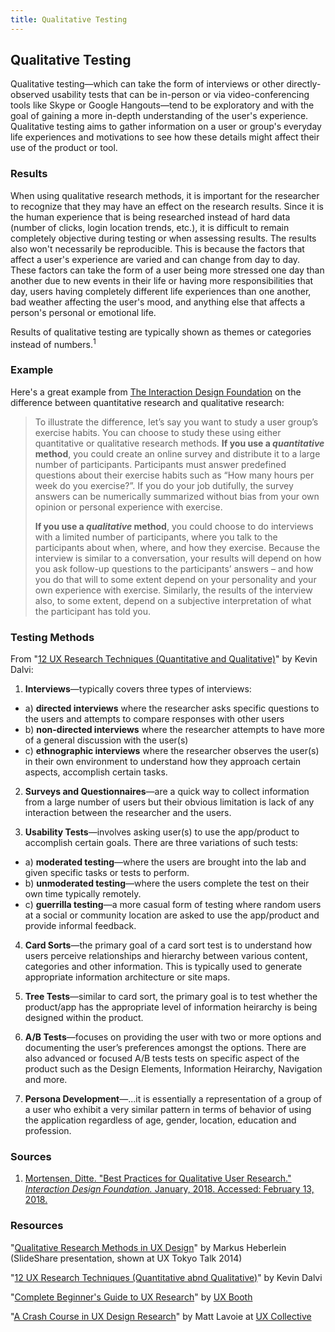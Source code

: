 ```yaml
---
title: Qualitative Testing
---
```


## Qualitative Testing

Qualitative testing—which can take the form of interviews or other directly-observed usability tests that can be in-person or via video-conferencing tools like Skype or Google Hangouts—tend to be exploratory and with the goal of gaining a more in-depth understanding of the user's experience. Qualitative testing aims to gather information on a user or group's everyday life experiences and motivations to see how these details might affect their use of the product or tool.


### Results

When using qualitative research methods, it is important for the researcher to recognize that they may have an effect on the research results. Since it is the human experience that is being researched instead of hard data (number of clicks, login location trends, etc.), it is difficult to remain completely objective during testing or when assessing results. The results also won't necessarily be reproducible. This is because the factors that affect a user's experience are varied and can change from day to day. These factors can take the form of a user being more stressed one day than another due to new events in their life or having more responsibilities that day, users having completely different life experiences than one another, bad weather affecting the user's mood, and anything else that affects a person's personal or emotional life.

Results of qualitative testing are typically shown as themes or categories instead of numbers.<sup>1</sup>


### Example

Here's a great example from [The Interaction Design Foundation](https://www.interaction-design.org/literature/article/best-practices-for-qualitative-user-research) on the difference between quantitative research and qualitative research:

> To illustrate the difference, let’s say you want to study a user group’s exercise habits. You can choose to study these using either quantitative or qualitative research methods. **If you use a *quantitative* method**, you could create an online survey and distribute it to a large number of participants. Participants must answer predefined questions about their exercise habits such as “How many hours per week do you exercise?”. If you do your job dutifully, the survey answers can be numerically summarized without bias from your own opinion or personal experience with exercise.
> 
> **If you use a *qualitative* method**, you could choose to do interviews with a limited number of participants, where you talk to the participants about when, where, and how they exercise. Because the interview is similar to a conversation, your results will depend on how you ask follow-up questions to the participants’ answers – and how you do that will to some extent depend on your personality and your own experience with exercise. Similarly, the results of the interview also, to some extent, depend on a subjective interpretation of what the participant has told you. 


### Testing Methods

From "[12 UX Research Techniques (Quantitative and Qualitative)](https://medium.com/ux-design-web-mobile-virtual-reality/12-ux-research-techniques-quantitative-and-qualitative-1a37bcb1914e)" by Kevin Dalvi:

1. **Interviews**—typically covers three types of interviews:
  * a) **directed interviews** where the researcher asks specific questions to the users and attempts to compare responses with other users
  * b) **non-directed interviews** where the researcher attempts to have more of a general discussion with the user(s)
  * c) **ethnographic interviews** where the researcher observes the user(s) in their own environment to understand how they approach certain aspects, accomplish certain tasks.

2. **Surveys and Questionnaires**—are a quick way to collect information from a large number of users but their obvious limitation is lack of any interaction between the researcher and the users.

3. **Usability Tests**—involves asking user(s) to use the app/product to accomplish certain goals. There are three variations of such tests:
  * a) **moderated testing**—where the users are brought into the lab and given specific tasks or tests to perform.
  * b) **unmoderated testing**—where the users complete the test on their own time typically remotely.
  * c) **guerrilla testing**—a more casual form of testing where random users at a social or community location are asked to use the app/product and provide informal feedback.

4. **Card Sorts**—the primary goal of a card sort test is to understand how users perceive relationships and hierarchy between various content, categories and other information. This is typically used to generate appropriate information architecture or site maps.

5. **Tree Tests**—similar to card sort, the primary goal is to test whether the product/app has the appropriate level of information heirarchy is being designed within the product.

6. **A/B Tests**—focuses on providing the user with two or more options and documenting the user’s preferences amongst the options. There are also advanced or focused A/B tests tests on specific aspect of the product such as the Design Elements, Information Heirarchy, Navigation and more.

7. **Persona Development**—...it is essentially a representation of a group of a user who exhibit a very similar pattern in terms of behavior of using the application regardless of age, gender, location, education and profession.


### Sources

1. [Mortensen, Ditte. "Best Practices for Qualitative User Research." *Interaction Design Foundation.* January, 2018. Accessed: February 13, 2018.](https://www.interaction-design.org/literature/article/best-practices-for-qualitative-user-research)


### Resources

"[Qualitative Research Methods in UX Design](https://www.slideshare.net/uxtalktokyo/ux-tokyo-talk-6-markus)" by Markus Heberlein (SlideShare presentation, shown at UX Tokyo Talk 2014)

"[12 UX Research Techniques (Quantitative abnd Qualitative)](https://medium.com/ux-design-web-mobile-virtual-reality/12-ux-research-techniques-quantitative-and-qualitative-1a37bcb1914e)" by Kevin Dalvi

"[Complete Beginner's Guide to UX Research](http://www.uxbooth.com/articles/complete-beginners-guide-to-design-research/)" by [UX Booth](http://www.uxbooth.com/)

"[A Crash Course in UX Design Research](https://uxdesign.cc/a-crash-course-in-ux-design-research-ea00c3307c82)" by Matt Lavoie at [UX Collective](https://uxdesign.cc/)

